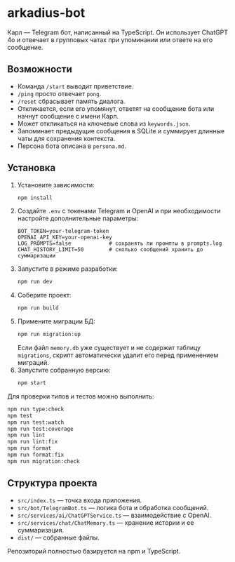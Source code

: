 # arkadius-bot

Карл — Telegram бот, написанный на TypeScript. Он использует ChatGPT 4o и отвечает в групповых чатах при упоминании или ответе на его сообщение.

## Возможности

- Команда `/start` выводит приветствие.
- `/ping` просто отвечает `pong`.
- `/reset` сбрасывает память диалога.
- Откликается, если его упомянут, ответят на сообщение бота или начнут сообщение с имени Карл.
- Может откликаться на ключевые слова из `keywords.json`.
- Запоминает предыдущие сообщения в SQLite и суммирует длинные чаты для сохранения контекста.
- Персона бота описана в `persona.md`.

## Установка

1. Установите зависимости:
   ```bash
   npm install
   ```
2. Создайте `.env` с токенами Telegram и OpenAI и при необходимости настройте дополнительные параметры:
   ```
   BOT_TOKEN=your-telegram-token
   OPENAI_API_KEY=your-openai-key
   LOG_PROMPTS=false            # сохранять ли промпты в prompts.log
   CHAT_HISTORY_LIMIT=50        # сколько сообщений хранить до суммаризации
   ```
3. Запустите в режиме разработки:
   ```bash
   npm run dev
   ```
4. Соберите проект:
   ```bash
   npm run build
   ```
5. Примените миграции БД:
   ```bash
   npm run migration:up
   ```
   Если файл `memory.db` уже существует и не содержит таблицу `migrations`,
   скрипт автоматически удалит его перед применением миграций.
6. Запустите собранную версию:
   ```bash
   npm start
   ```

Для проверки типов и тестов можно выполнить:

```bash
npm run type:check
npm test
npm run test:watch
npm run test:coverage
npm run lint
npm run lint:fix
npm run format
npm run format:fix
npm run migration:check
```

## Структура проекта

- `src/index.ts` — точка входа приложения.
- `src/bot/TelegramBot.ts` — логика бота и обработка сообщений.
- `src/services/ai/ChatGPTService.ts` — взаимодействие c OpenAI.
- `src/services/chat/ChatMemory.ts` — хранение истории и ее суммаризация.
- `dist/` — собранные файлы.

Репозиторий полностью базируется на npm и TypeScript.
